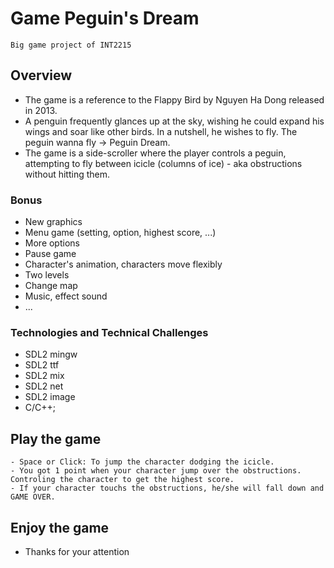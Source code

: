 # Game Peguin's Dream

    Big game project of INT2215

## Overview
  - The game is a reference to the Flappy Bird by Nguyen Ha Dong released in 2013.
  - A penguin frequently glances up at the sky, wishing he could expand his wings and soar like other birds. In a nutshell, he wishes to fly. The peguin wanna fly -> Peguin Dream.
  - The game is a side-scroller where the player controls a peguin, attempting to fly between icicle (columns of ice) - aka obstructions without hitting them.
  
### Bonus
- New graphics
- Menu game (setting, option, highest score, ...)
- More options
- Pause game
- Character's animation, characters move flexibly
- Two levels
- Change map
- Music, effect sound
- ...

### Technologies and Technical Challenges

- SDL2 mingw
- SDL2 ttf
- SDL2 mix
- SDL2 net
- SDL2 image
- C/C++;

## Play the game

    - Space or Click: To jump the character dodging the icicle.
    - You got 1 point when your character jump over the obstructions. Controling the character to get the highest score.
    - If your character touchs the obstructions, he/she will fall down and GAME OVER.

## Enjoy the game
- Thanks for your attention


